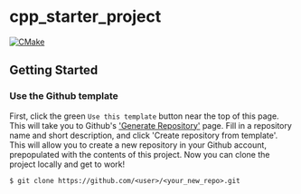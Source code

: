 # cpp_starter_project

[![CMake](https://github.com/turtlesec-no/insecure_project/actions/workflows/build_cmake.yml/badge.svg)](https://github.com/turtlesec-no/insecure_project/actions/workflows/build_cmake.yml)

## Getting Started

### Use the Github template

First, click the green `Use this template` button near the top of this page. This will take you to
Github's ['Generate Repository'](https://github.com/lefticus/cpp_starter_project/generate) page. Fill in a repository
name and short description, and click 'Create repository from template'. This will allow you to create a new repository
in your Github account, prepopulated with the contents of this project. Now you can clone the project locally and get to
work!

    $ git clone https://github.com/<user>/<your_new_repo>.git
